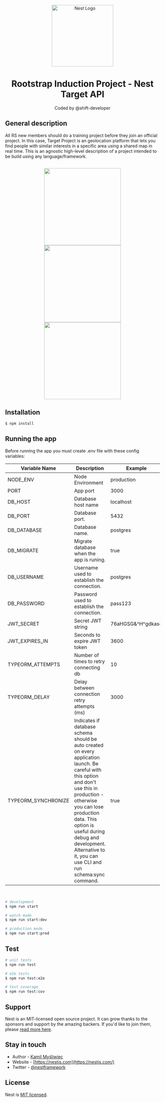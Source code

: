 <div align="center">
  <p>
    <a href="http://nestjs.com/" target="blank"><img src="https://nestjs.com/img/logo-small.svg" width="200" alt="Nest Logo" /></a>
  </p>
  <h1>Rootstrap Induction Project - Nest Target API</h1>
  <p>Coded by @shift-developer</p>
</div>


## General description
All RS new members should do a training project before they join an official project. In this case, Target Project is an geolocation platform that lets you find people with similar interests in a specific area using a shared map in real time.
This is an agnostic high-level description of a project intended to be build using any language/framework.

<div align="center" style="margin: 30px">
  <img 
    style="width: 250px" 
    src="https://user-images.githubusercontent.com/61192769/186020115-14b6c8c2-3243-4f34-96f0-8020ee230475.png"
  />
  <img 
    style="width: 250px" 
    src="https://user-images.githubusercontent.com/61192769/186020404-1e568124-ecb9-42b4-b304-7b7fdb8ed646.png"
  />
  <img 
    style="width: 250px" 
    src="https://user-images.githubusercontent.com/61192769/186020897-bb7def92-fb82-47e3-81ca-d72358890082.png"
  />
  
</div>

## Installation

```bash
$ npm install
```

## Running the app

Before running the app you must create .env file with these config variables:


Variable Name | Description | Example
-- | -- | --
NODE_ENV | Node Environment | production
PORT | App port | 3000
DB_HOST | Database host name | localhost
DB_PORT | Database port. | 5432
DB_DATABASE | Database name. | postgres
DB_MIGRATE | Migrate database when the app is runing. | true
DB_USERNAME | Username used to establish the connection. | postgres
DB_PASSWORD | Password used to establish the connection. | pass123
JWT_SECRET | Secret JWT string | 76aHGSG&^H^gdkasd
JWT_EXPIRES_IN | Seconds to expire JWT token | 3600
TYPEORM_ATTEMPTS | Number of times to retry connecting db | 10
TYPEORM_DELAY | Delay between connection retry attempts (ms) | 3000
TYPEORM_SYNCHRONIZE | Indicates if database schema should be auto created on every application launch. Be careful with this option and don't use this in production - otherwise you can lose production data. This option is useful during debug and development. Alternative to it, you can use CLI and run schema:sync command. | true


<br class="Apple-interchange-newline">

```bash
# development
$ npm run start

# watch mode
$ npm run start:dev

# production mode
$ npm run start:prod
```

## Test

```bash
# unit tests
$ npm run test

# e2e tests
$ npm run test:e2e

# test coverage
$ npm run test:cov
```

## Support

Nest is an MIT-licensed open source project. It can grow thanks to the sponsors and support by the amazing backers. If you'd like to join them, please [read more here](https://docs.nestjs.com/support).

## Stay in touch

- Author - [Kamil Myśliwiec](https://kamilmysliwiec.com)
- Website - [https://nestjs.com](https://nestjs.com/)
- Twitter - [@nestframework](https://twitter.com/nestframework)

## License

Nest is [MIT licensed](LICENSE).
